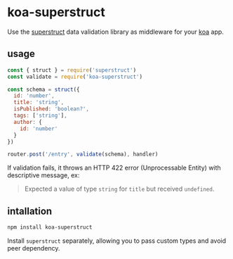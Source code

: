 # koa-superstruct
Use the [superstruct][superstruct] data validation library as middleware for your [koa][koa] app.

## usage
```javascript
const { struct } = require('superstruct')
const validate = require('koa-superstruct')

const schema = struct({
  id: 'number',
  title: 'string',
  isPublished: 'boolean?',
  tags: ['string'],
  author: {
    id: 'number'
  }
})

router.post('/entry', validate(schema), handler)
```

If validation fails, it throws an HTTP 422 error (Unprocessable Entity) with descriptive message, ex:

> Expected a value of type `string` for `title` but received `undefined`.

## intallation
```bash
npm install koa-superstruct
```
Install `superstruct` separately, allowing you to pass custom types and avoid peer dependency.

[superstruct]: https://github.com/ianstormtaylor/superstruct
[koa]: https://github.com/koajs/koa
